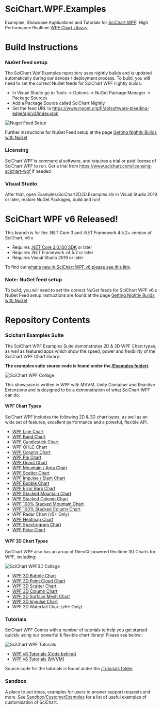 # SciChart.WPF.Examples

Examples, Showcase Applications and Tutorials for [SciChart.WPF](https://www.scichart.com): High Performance Realtime [WPF Chart Library](https://www.scichart.com/wpf-chart-features). 

# Build Instructions 
### NuGet feed setup

The SciChart.Wpf.Examples repository uses nightly builds and is updated automatically during our devops / deployment process. 
To build, you will need to set the correct NuGet feeds for SciChart WPF nightly builds. 

* In Visual Studio go to Tools -> Options -> NuGet Package Manager -> Package Sources
* Add a Package Source called SciChart Nightly 
* Set the feed URL to https://www.myget.org/F/abtsoftware-bleeding-edge/api/v3/index.json

![Nuget Feed Setup](http://www.scichart.com/wp-content/uploads/2015/05/ToolsOptionsNuget.png)

Further instructions for NuGet Feed setup at the page [Getting Nightly Builds with NuGet](http://support.scichart.com/index.php?/Knowledgebase/Article/View/17232/37/getting-nightly-builds-with-nuget)

### Licensing
SciChart WPF is commercial software, and requires a trial or paid license of SciChart WPF to run. 
Get a trial from https://www.scichart.com/licensing-scichart-wpf if needed

### Visual Studio 
After that, open Examples/SciChart2D3D.Examples.sln in Visual Studio 2019 or later, restore NuGet Packages, build and run! 

# SciChart WPF v6 Released! 

This branch is for the .NET Core 3 and .NET Framework 4.5.2+ version of SciChart, v6.x

* Requires [.NET Core 3.0.100 SDK](https://dotnet.microsoft.com/download/dotnet-core/3.0) or later
* Requires .NET Framework v4.5.2 or later
* Requires Visual Studio 2019 or later

To find out [what's new in SciChart WPF v6 please see this link](https://www.scichart.com/documentation/win/current/What's%20New%20in%20SciChart%20SDK%20v6.html).

### Note: NuGet feed setup

To build, you will need to set the correct NuGet feeds for SciChart WPF v6.x
NuGet Feed setup instructions are found at the page [Getting Nightly Builds with NuGet](http://support.scichart.com/index.php?/Knowledgebase/Article/View/17232/37/getting-nightly-builds-with-nuget)

# Repository Contents

### Scichart Examples Suite

The SciChart WPF Examples Suite demonstrates 2D & 3D WPF Chart types, as well as featured apps which show the speed, power and flexibility of the SciChart.WPF Chart library. 

**The examples suite source code is found under the [/Examples folder](https://github.com/ABTSoftware/SciChart.Wpf.Examples/tree/SciChart_v6_Release/Examples)).**

![SciChart WPF Collage](https://www.scichart.com/wp-content/uploads/2016/01/SciChart-WPF-Chart-Features-Collage-sml.png)

This showcase is written in WPF with MVVM, Unity Container and Reactive Extensions and is designed to be a demonstration of what SciChart WPF can do. 

#### WPF Chart Types 

SciChart WPF Includes the following 2D & 3D chart types, as well as an wide set of features, excellent performance and a poweful, flexible API.

* [WPF Line Chart](https://www.scichart.com/wpf-chart-example-line-chart)
* [WPF Band Chart](https://www.scichart.com/wpf-chart-example-band-series-chart)
* [WPF Candlestick Chart](https://www.scichart.com/wpf-chart-example-candlestick-chart)
* WPF OHLC Chart 
* [WPF Column Chart](https://www.scichart.com/wpf-chart-example-column-chart)
* [WPF Pie Chart](https://www.scichart.com/wpf-pie-chart-example/)
* [WPF Donut Chart](https://www.scichart.com/wpf-donut-chart-example/)
* [WPF Mountain / Area Chart](https://www.scichart.com/wpf-chart-example-mountain-chart)
* [WPF Scatter Chart](https://www.scichart.com/wpf-chart-example-scatter-chart)
* [WPF Impulse / Stem Chart](https://www.scichart.com/wpf-chart-example-impulse-(stem)-chart)
* [WPF Bubble Chart](https://www.scichart.com/wpf-chart-example-bubble-chart)
* [WPF Error Bars Chart](https://www.scichart.com/wpf-chart-example-error-bars)
* [WPF Stacked Mountain Chart](https://www.scichart.com/wpf-chart-example-stacked-mountain-chart)
* [WPF Stacked Column Chart](https://www.scichart.com/wpf-chart-example-stacked-column-chart)
* [WPF 100% Stacked Mountain Chart](https://www.scichart.com/wpf-chart-example-dashboard-style-charts)
* [WPF 100% Stacked Column Chart](https://www.scichart.com/wpf-chart-example-dashboard-style-charts)
* WPF Radar Chart (v5+ Only)
* [WPF Heatmap Chart](https://www.scichart.com/wpf-chart-example-heatmap-chart)
* [WPF Spectrogram Chart](https://www.scichart.com/wpf-chart-example-spectrogram-demo-chart)
* [WPF Polar Chart](https://www.scichart.com/wpf-chart-example-polar-chart)

#### WPF 3D Chart Types

SciChart WPF also has an array of DirectX-powered Realtime 3D Charts for WPF, including:

![SciChart WPF3D Collage](https://www.scichart.com/wp-content/uploads/2017/03/3d-charts-dash.jpg)

* [WPF 3D Bubble Chart](https://www.scichart.com/wpf-3d-chart-example-simple-bubble-3d-chart)
* [WPF 3D Point Cloud Chart](https://www.scichart.com/wpf-3d-chart-example-simple-point-cloud-3d-chart)
* [WPF 3D Scatter Chart](https://www.scichart.com/wpf-3d-chart-example-simple-scatter-chart-3d)
* [WPF 3D Column Chart](https://www.scichart.com/wpf-3d-chart-example-uniform-column-3d)
* [WPF 3D Surface Mesh Chart](https://www.scichart.com/wpf-3d-chart-example-simple-uniform-mesh-3d-chart)
* [WPF 3D Impulse Chart](https://www.scichart.com/wpf-3d-chart-example-uniform-impulse-series-3d)
* WPF 3D Waterfall Chart (v5+ Only)

### Tutorials 

SciChart WPF Comes with a number of tutorials to help you get started quickly using our powerful & flexible chart library! Please see below:

![SciChart WPF Tutorials](https://www.scichart.com/wp-content/uploads/2020/01/scichart-wpf-tutorial-thumb.png)

* [WPF v6 Tutorials (Code behind)](https://www.scichart.com/documentation/win/current/webframe.html#Tutorial%2001%20-%20Referencing%20SciChart%20DLLs.html)
* [WPF v6 Tutorials (MVVM)](https://www.scichart.com/documentation/win/current/webframe.html#Tutorial%2002b%20-%20Creating%20a%20SciChartSurface%20with%20MVVM.html)

Source code for the tutorials is found under the [/Tutorials folder](https://github.com/ABTSoftware/SciChart.Wpf.Examples/tree/SciChart_v6_Release/Tutorials)

### Sandbox 

A place to put ideas, examples for users to answer support requests and more. See [Sandbox/CustomerExamples](https://github.com/ABTSoftware/SciChart.Wpf.Examples/tree/SciChart_v6_Release/Sandbox/CustomerExamples) for a list of useful examples of customisation of SciChart. 


